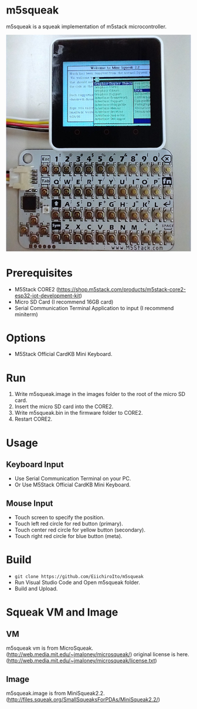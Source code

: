 # m5squeak
m5squeak is a squeak implementation of m5stack microcontroller.

![Screen](https://raw.githubusercontent.com/EiichiroIto/m5squeak/master/images/m5squeak.jpg)

# Prerequisites
* M5Stack CORE2 (https://shop.m5stack.com/products/m5stack-core2-esp32-iot-development-kit)
* Micro SD Card (I recommend 16GB card)
* Serial Communication Terminal Application to input (I recommend miniterm)

# Options
* M5Stack Official CardKB Mini Keyboard.

# Run
1. Write m5squeak.image in the images folder to the root of the micro SD card.
2. Insert the micro SD card into the CORE2.
3. Write m5squeak.bin in the firmware folder to CORE2.
4. Restart CORE2.

# Usage
## Keyboard Input
* Use Serial Communication Terminal on your PC.
* Or Use M5Stack Official CardKB Mini Keyboard.

## Mouse Input
* Touch screen to specify the position.
* Touch left red circle for red button (primary).
* Touch center red circle for yellow button (secondary).
* Touch right red circle for blue button (meta).

# Build
* `git clone https://github.com/EiichiroIto/m5squeak`
* Run Visual Studio Code and Open m5squeak folder.
* Build and Upload.

# Squeak VM and Image
## VM
m5squeak vm is from MicroSqueak. (http://web.media.mit.edu/~jmaloney/microsqueak/)
original license is here. (http://web.media.mit.edu/~jmaloney/microsqueak/license.txt)

## Image
m5squeak.image is from MiniSqueak2.2. (http://files.squeak.org/SmallSqueaksForPDAs/MiniSqueak2.2/)
